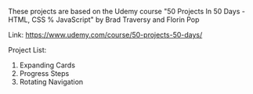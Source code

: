 These projects are based on the Udemy course "50 Projects In 50 Days - HTML, CSS % JavaScript" by Brad Traversy and Florin Pop 
    
Link: https://www.udemy.com/course/50-projects-50-days/

Project List:
1. Expanding Cards
2. Progress Steps
3. Rotating Navigation